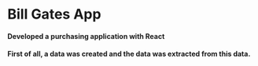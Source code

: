 # Bill Gates App

#### Developed a purchasing application with React
#### First of all, a data was created and the data was extracted from this data.